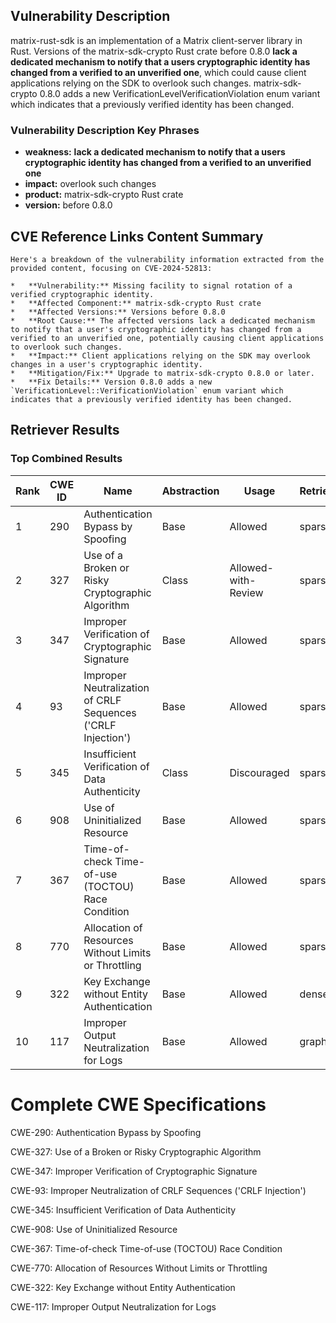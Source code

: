 ## Vulnerability Description
matrix-rust-sdk is an implementation of a Matrix client-server library in Rust. Versions of the matrix-sdk-crypto Rust crate before 0.8.0 **lack a dedicated mechanism to notify that a users cryptographic identity has changed from a verified to an unverified one**, which could cause client applications relying on the SDK to overlook such changes. matrix-sdk-crypto 0.8.0 adds a new VerificationLevelVerificationViolation enum variant which indicates that a previously verified identity has been changed.

### Vulnerability Description Key Phrases
- **weakness:** **lack a dedicated mechanism to notify that a users cryptographic identity has changed from a verified to an unverified one**
- **impact:** overlook such changes
- **product:** matrix-sdk-crypto Rust crate
- **version:** before 0.8.0

## CVE Reference Links Content Summary
```text
Here's a breakdown of the vulnerability information extracted from the provided content, focusing on CVE-2024-52813:

*   **Vulnerability:** Missing facility to signal rotation of a verified cryptographic identity.
*   **Affected Component:** matrix-sdk-crypto Rust crate
*   **Affected Versions:** Versions before 0.8.0
*   **Root Cause:** The affected versions lack a dedicated mechanism to notify that a user's cryptographic identity has changed from a verified to an unverified one, potentially causing client applications to overlook such changes.
*   **Impact:** Client applications relying on the SDK may overlook changes in a user's cryptographic identity.
*   **Mitigation/Fix:** Upgrade to matrix-sdk-crypto 0.8.0 or later.
*   **Fix Details:** Version 0.8.0 adds a new `VerificationLevel::VerificationViolation` enum variant which indicates that a previously verified identity has been changed.
```

## Retriever Results

### Top Combined Results

| Rank | CWE ID | Name | Abstraction | Usage  | Retrievers | Individual Scores |
|------|--------|------|-------------|-------|------------|-------------------|
| 1 | 290 | Authentication Bypass by Spoofing | Base | Allowed | sparse | 0.548 |
| 2 | 327 | Use of a Broken or Risky Cryptographic Algorithm | Class | Allowed-with-Review | sparse | 0.483 |
| 3 | 347 | Improper Verification of Cryptographic Signature | Base | Allowed | sparse | 0.483 |
| 4 | 93 | Improper Neutralization of CRLF Sequences ('CRLF Injection') | Base | Allowed | sparse | 0.471 |
| 5 | 345 | Insufficient Verification of Data Authenticity | Class | Discouraged | sparse | 0.469 |
| 6 | 908 | Use of Uninitialized Resource | Base | Allowed | sparse | 0.455 |
| 7 | 367 | Time-of-check Time-of-use (TOCTOU) Race Condition | Base | Allowed | sparse | 0.454 |
| 8 | 770 | Allocation of Resources Without Limits or Throttling | Base | Allowed | sparse | 0.446 |
| 9 | 322 | Key Exchange without Entity Authentication | Base | Allowed | dense | 0.396 |
| 10 | 117 | Improper Output Neutralization for Logs | Base | Allowed | graph | 0.002 |



# Complete CWE Specifications

CWE-290: Authentication Bypass by Spoofing

CWE-327: Use of a Broken or Risky Cryptographic Algorithm

CWE-347: Improper Verification of Cryptographic Signature

CWE-93: Improper Neutralization of CRLF Sequences ('CRLF Injection')

CWE-345: Insufficient Verification of Data Authenticity

CWE-908: Use of Uninitialized Resource

CWE-367: Time-of-check Time-of-use (TOCTOU) Race Condition

CWE-770: Allocation of Resources Without Limits or Throttling

CWE-322: Key Exchange without Entity Authentication

CWE-117: Improper Output Neutralization for Logs